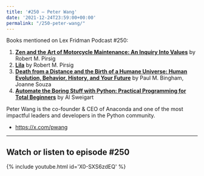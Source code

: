 ```yaml
---
title: '#250 – Peter Wang'
date: '2021-12-24T23:59:00+00:00'
permalink: "/250-peter-wang/"
---
```


Books mentioned on Lex Fridman Podcast #250:

1. <b><a href="https://amzn.to/3rmcNTH" target="_blank" rel="sponsored noopener noreferrer">Zen and the Art of Motorcycle Maintenance: An Inquiry Into Values</a></b> by Robert M. Pirsig
2. <b><a href="https://amzn.to/44mVK2J" target="_blank" rel="sponsored noopener noreferrer">Lila</a></b> by Robert M. Pirsig
3. <b><a href="https://amzn.to/3PVdYUD" target="_blank" rel="sponsored noopener noreferrer">Death from a Distance and the Birth of a Humane Universe: Human Evolution, Behavior, History, and Your Future</a></b> by Paul M. Bingham, Joanne Souza
4. <b><a href="https://amzn.to/3Qd6w7x" target="_blank" rel="sponsored noopener noreferrer">Automate the Boring Stuff with Python: Practical Programming for Total Beginners</a></b> by Al Sweigart

<!--more-->

Peter Wang is the co-founder &amp; CEO of Anaconda and one of the most impactful leaders and developers in the Python community.

- <a href="https://x.com/pwang" target="_blank">https://x.com/pwang</a>

- - - - - -

## Watch or listen to episode #250

{% include youtube.html id='X0-SXS6zdEQ' %}